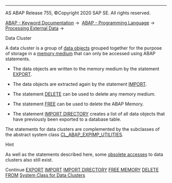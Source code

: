   

* * *

AS ABAP Release 755, ©Copyright 2020 SAP SE. All rights reserved.

[ABAP - Keyword Documentation](https://help.sap.com/doc/abapdocu_755_index_htm/7.55/en-US/abenabap.htm) →  [ABAP - Programming Language](https://help.sap.com/doc/abapdocu_755_index_htm/7.55/en-US/abenabap_reference.htm) →  [Processing External Data](https://help.sap.com/doc/abapdocu_755_index_htm/7.55/en-US/abenabap_language_external_data.htm) → 

Data Cluster

A data cluster is a group of [data objects](https://help.sap.com/doc/abapdocu_755_index_htm/7.55/en-US/abendata_object_glosry.htm "Glossary Entry") grouped together for the purpose of storage in a [memory medium](https://help.sap.com/doc/abapdocu_755_index_htm/7.55/en-US/abapexport_data_cluster_medium.htm) that can only be accessed using ABAP statements.

-   The data objects are written to the memory medium by the statement [EXPORT](https://help.sap.com/doc/abapdocu_755_index_htm/7.55/en-US/abapexport_data_cluster.htm).

-   The data objects are extracted again by the statement [IMPORT](https://help.sap.com/doc/abapdocu_755_index_htm/7.55/en-US/abapimport_data_cluster.htm).

-   The statement [DELETE](https://help.sap.com/doc/abapdocu_755_index_htm/7.55/en-US/abapdelete_cluster.htm) can be used to delete any memory medium.

-   The statement [FREE](https://help.sap.com/doc/abapdocu_755_index_htm/7.55/en-US/abapfree_memory.htm) can be used to delete the ABAP Memory.

-   The statement [IMPORT DIRECTORY](https://help.sap.com/doc/abapdocu_755_index_htm/7.55/en-US/abapimport_directory.htm) creates a list of all data objects that have previously been exported to a database table.

The statements for data clusters are complemented by the subclasses of the abstract system class [CL\_ABAP\_EXPIMP\_UTILITIES](https://help.sap.com/doc/abapdocu_755_index_htm/7.55/en-US/abencl_abap_expimp.htm).

Hint

As well as the statements described here, some [obsolete accesses](https://help.sap.com/doc/abapdocu_755_index_htm/7.55/en-US/abendata_cluster_obsolete.htm) to data clusters also still exist.

Continue
[EXPORT](https://help.sap.com/doc/abapdocu_755_index_htm/7.55/en-US/abapexport_data_cluster.htm)
[IMPORT](https://help.sap.com/doc/abapdocu_755_index_htm/7.55/en-US/abapimport_data_cluster.htm)
[IMPORT DIRECTORY](https://help.sap.com/doc/abapdocu_755_index_htm/7.55/en-US/abapimport_directory.htm)
[FREE MEMORY](https://help.sap.com/doc/abapdocu_755_index_htm/7.55/en-US/abapfree_memory.htm)
[DELETE FROM](https://help.sap.com/doc/abapdocu_755_index_htm/7.55/en-US/abapdelete_cluster.htm)
[System Class for Data Clusters](https://help.sap.com/doc/abapdocu_755_index_htm/7.55/en-US/abencl_abap_expimp.htm)